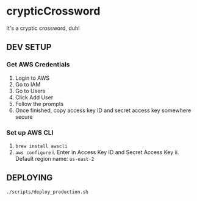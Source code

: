 # crypticCrossword
It's a cryptic crossword, duh!

## DEV SETUP
### Get AWS Credentials
1. Login to AWS
2. Go to IAM
3. Go to Users
4. Click Add User
5. Follow the prompts
6. Once finished, copy access key ID and secret access key somewhere secure

### Set up AWS CLI
1. `brew install awscli`
2. `aws configure`
    i. Enter in Access Key ID and Secret Access Key
    ii. Default region name: `us-east-2`

## DEPLOYING
`./scripts/deploy_production.sh`
